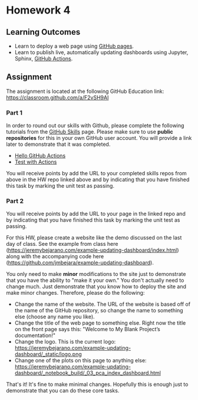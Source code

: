 # Homework 4

## Learning Outcomes

- Learn to deploy a web page using [GitHub pages](https://pages.github.com/).
- Learn to publish live, automatically updating dashboards using Jupyter, Sphinx, [GitHub Actions](https://github.com/features/actions).

## Assignment

The assignment is located at the following GitHub Education link: https://classroom.github.com/a/F2vSH9AI

### Part 1

In order to round out our skills with Github, please complete the following tutorials from the [GitHub Skills](https://skills.github.com/) page. Please make sure to use **public repositories** for this in your own GitHub user account. You will provide a link later to demonstrate that it was completed.

 - [Hello GitHub Actions](https://github.com/skills/hello-github-actions)
 - [Test with Actions](https://github.com/skills/test-with-actions)

You will receive points by add the URL to your completed skills repos from above in the HW repo linked above and by indicating that you have finished this task by marking the unit test as passing.


### Part 2

You will receive points by add the URL to your page in the linked repo and by indicating that you have finished this task by marking the unit test as passing.

For this HW, please create a website like the demo discussed on the last day of class. See the example from class here (https://jeremybejarano.com/example-updating-dashboard/index.html) along with the accompanying code here (https://github.com/jmbejara/example-updating-dashboard).

You only need to make **minor** modifications to the site just to demonstrate that you have the ability to "make it your own." You don't actually need to change much. Just demonstrate that you know how to deploy the site and make minor changes. Therefore, please do the following:

 - Change the name of the website. The URL of the website is based off of the name of the GitHub repository, so change the name to something else (choose any name you like).
 - Change the title of the web page to something else. Right now the title on the front page says this: "Welcome to My Blank Project’s documentation!"
 - Change the logo. This is the current logo: https://jeremybejarano.com/example-updating-dashboard/_static/logo.png
 - Change one of the plots on this page to anything else: https://jeremybejarano.com/example-updating-dashboard/_notebook_build/_03_pca_index_dashboard.html

That's it! It's fine to make minimal changes. Hopefully this is enough just to demonstrate that you can do these core tasks.

